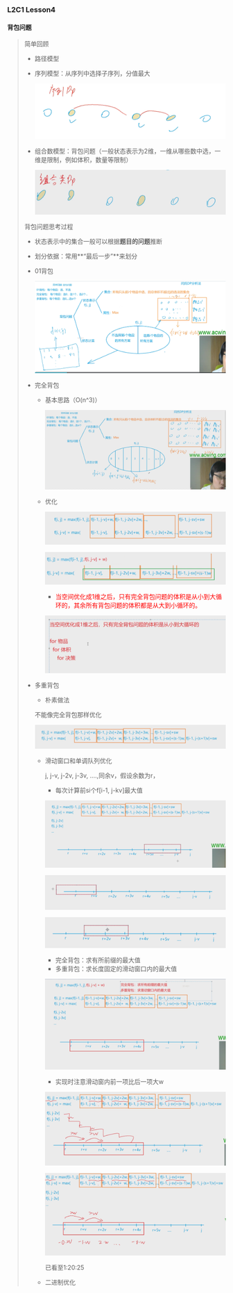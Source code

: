 ### L2C1 Lesson4

#### 背包问题

> 简单回顾
>
> * 路径模型
>
> * 序列模型：从序列中选择子序列，分值最大
>
>   ![](img4\\1.png)
>
> * 组合数模型：背包问题（一般状态表示为2维，一维从哪些数中选，一维是限制，例如体积，数量等限制）
>
>   ![](img4\\2.png)
>
> 背包问题思考过程
>
> * 状态表示中的集合一般可以根据**题目的问题**推断
>
> * 划分依据：常用**“最后一步”**来划分 
>
> * 01背包
>
>   ![](img4\\5.png)
>
> * 完全背包
>
>   * 基本思路（O(n^3)）
>
>     ![](img4\\6.png)
>
>   * 优化
>
>     ![](img4\\7.png)
>
>     ![](img4\8.png)
>
>     * <span style="color:red">当空间优化成1维之后，只有完全背包问题的体积是从小到大循环的，其余所有背包问题的体积都是从大到小循环的。</span>
>
>     ![](img4\9.png)
>
> * 多重背包 
>
>   *  朴素做法
>
>     不能像完全背包那样优化
>
>   ![](img4\10.png)
>
>   * 滑动窗口和单调队列优化
>
>     j, j-v, j-2v, j-3v, ....,同余v，假设余数为r，
>
>     * 每次计算前si个f[i-1, j-kv]最大值
>
>     ![](img4\11.png)
>
>     ![](img4\12.png)
>
>     ![](img4\13.png)
>
>     * 完全背包：求有所前缀的最大值
>     * 多重背包：求长度固定的滑动窗口内的最大值 
>
>     ![](img4\14.png)
>
>     * 实现时注意滑动窗内前一项比后一项大w
>
>     ![](img4\15.png)
>
>     ![](img4\16.png)
>
>     
>
>     已看至1:20:25
>
>   * 二进制优化 
>
>     
>

 



